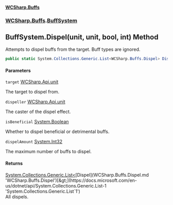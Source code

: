 #### [WCSharp.Buffs](README.md 'README')
### [WCSharp.Buffs](WCSharp.Buffs.md 'WCSharp.Buffs').[BuffSystem](WCSharp.Buffs.BuffSystem.md 'WCSharp.Buffs.BuffSystem')

## BuffSystem.Dispel(unit, unit, bool, int) Method

Attempts to dispel buffs from the target. Buff types are ignored.

```csharp
public static System.Collections.Generic.List<WCSharp.Buffs.Dispel> Dispel(WCSharp.Api.unit target, WCSharp.Api.unit dispeller, bool isBeneficial, int dispelAmount);
```
#### Parameters

<a name='WCSharp.Buffs.BuffSystem.Dispel(WCSharp.Api.unit,WCSharp.Api.unit,bool,int).target'></a>

`target` [WCSharp.Api.unit](https://docs.microsoft.com/en-us/dotnet/api/WCSharp.Api.unit 'WCSharp.Api.unit')

The target to dispel from.

<a name='WCSharp.Buffs.BuffSystem.Dispel(WCSharp.Api.unit,WCSharp.Api.unit,bool,int).dispeller'></a>

`dispeller` [WCSharp.Api.unit](https://docs.microsoft.com/en-us/dotnet/api/WCSharp.Api.unit 'WCSharp.Api.unit')

The caster of the dispel effect.

<a name='WCSharp.Buffs.BuffSystem.Dispel(WCSharp.Api.unit,WCSharp.Api.unit,bool,int).isBeneficial'></a>

`isBeneficial` [System.Boolean](https://docs.microsoft.com/en-us/dotnet/api/System.Boolean 'System.Boolean')

Whether to dispel beneficial or detrimental buffs.

<a name='WCSharp.Buffs.BuffSystem.Dispel(WCSharp.Api.unit,WCSharp.Api.unit,bool,int).dispelAmount'></a>

`dispelAmount` [System.Int32](https://docs.microsoft.com/en-us/dotnet/api/System.Int32 'System.Int32')

The maximum number of buffs to dispel.

#### Returns
[System.Collections.Generic.List&lt;](https://docs.microsoft.com/en-us/dotnet/api/System.Collections.Generic.List-1 'System.Collections.Generic.List`1')[Dispel](WCSharp.Buffs.Dispel.md 'WCSharp.Buffs.Dispel')[&gt;](https://docs.microsoft.com/en-us/dotnet/api/System.Collections.Generic.List-1 'System.Collections.Generic.List`1')  
All dispels.